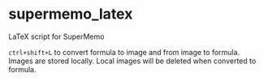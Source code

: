 # supermemo_latex
 LaTeX script for SuperMemo

`ctrl+shift+L` to convert formula to image and from image to formula. Images are stored locally. Local images will be deleted when converted to formula.
